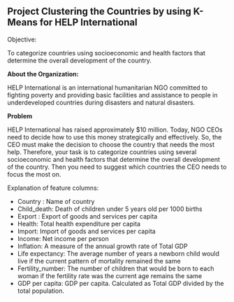 ## Project Clustering the Countries by using K-Means for HELP International
</b>Objective:</b>
 
To categorize countries using socioeconomic and health factors that determine the overall development of the country.
 
 
<b>About the Organization:</b>
 
HELP International is an international humanitarian NGO committed to fighting poverty and providing basic facilities and assistance to people in underdeveloped countries during disasters and natural disasters.
 
 
 
<b>Problem</b> </b>
 
HELP International has raised approximately $10 million. Today, NGO CEOs need to decide how to use this money strategically and effectively. So, the CEO must make the decision to choose the country that needs the most help. Therefore, your task is to categorize countries using several socioeconomic and health factors that determine the overall development of the country. Then you need to suggest which countries the CEO needs to focus the most on.
 
 
 
Explanation of feature columns:
 
* Country : Name of country
* Child_death: Death of children under 5 years old per 1000 births
* Export : Export of goods and services per capita
* Health: Total health expenditure per capita
* Import: Import of goods and services per capita
* Income: Net income per person
* Inflation: A measure of the annual growth rate of Total GDP 
* Life expectancy: The average number of years a newborn child would live if the current pattern of mortality remained the same
* Fertility_number: The number of children that would be born to each woman if the fertility rate was the current age remains the same
* GDP per capita: GDP per capita. Calculated as Total GDP divided by the total population. 
